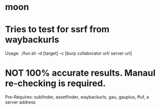 # moon
# Tries to test for ssrf from waybackurls
Usage:
./fun.sh -d [target] -c [burp collaborator url/ server url]
# NOT 100% accurate results. Manaul re-checking is required.
Pre-Requires: subfinder, assetfinder, waybackurls, gau, gauplus, ffuf, a server address
